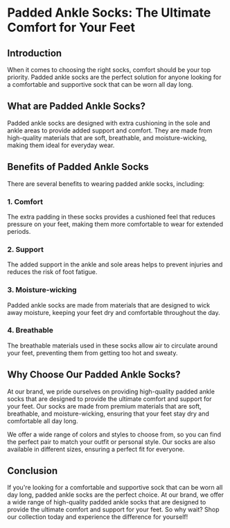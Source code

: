 # Padded Ankle Socks: The Ultimate Comfort for Your Feet

## Introduction
When it comes to choosing the right socks, comfort should be your top priority. Padded ankle socks are the perfect solution for anyone looking for a comfortable and supportive sock that can be worn all day long.

## What are Padded Ankle Socks?
Padded ankle socks are designed with extra cushioning in the sole and ankle areas to provide added support and comfort. They are made from high-quality materials that are soft, breathable, and moisture-wicking, making them ideal for everyday wear.

## Benefits of Padded Ankle Socks
There are several benefits to wearing padded ankle socks, including:

### 1. Comfort
The extra padding in these socks provides a cushioned feel that reduces pressure on your feet, making them more comfortable to wear for extended periods.

### 2. Support
The added support in the ankle and sole areas helps to prevent injuries and reduces the risk of foot fatigue.

### 3. Moisture-wicking
Padded ankle socks are made from materials that are designed to wick away moisture, keeping your feet dry and comfortable throughout the day.

### 4. Breathable
The breathable materials used in these socks allow air to circulate around your feet, preventing them from getting too hot and sweaty.

## Why Choose Our Padded Ankle Socks?
At our brand, we pride ourselves on providing high-quality padded ankle socks that are designed to provide the ultimate comfort and support for your feet. Our socks are made from premium materials that are soft, breathable, and moisture-wicking, ensuring that your feet stay dry and comfortable all day long.

We offer a wide range of colors and styles to choose from, so you can find the perfect pair to match your outfit or personal style. Our socks are also available in different sizes, ensuring a perfect fit for everyone.

## Conclusion
If you're looking for a comfortable and supportive sock that can be worn all day long, padded ankle socks are the perfect choice. At our brand, we offer a wide range of high-quality padded ankle socks that are designed to provide the ultimate comfort and support for your feet. So why wait? Shop our collection today and experience the difference for yourself!